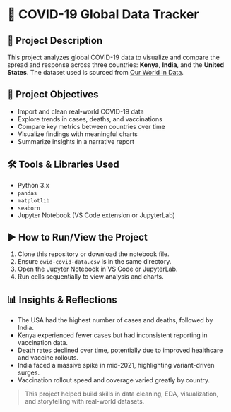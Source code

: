 # 🦠 COVID-19 Global Data Tracker

## 📌 Project Description
This project analyzes global COVID-19 data to visualize and compare the spread and response across three countries: **Kenya**, **India**, and the **United States**. The dataset used is sourced from [Our World in Data](https://ourworldindata.org/coronavirus).

## 🎯 Project Objectives
- Import and clean real-world COVID-19 data
- Explore trends in cases, deaths, and vaccinations
- Compare key metrics between countries over time
- Visualize findings with meaningful charts
- Summarize insights in a narrative report

## 🛠️ Tools & Libraries Used
- Python 3.x
- `pandas`
- `matplotlib`
- `seaborn`
- Jupyter Notebook (VS Code extension or JupyterLab)

## ▶️ How to Run/View the Project
1. Clone this repository or download the notebook file.
2. Ensure `owid-covid-data.csv` is in the same directory.
3. Open the Jupyter Notebook in VS Code or JupyterLab.
4. Run cells sequentially to view analysis and charts.

## 📊 Insights & Reflections
- The USA had the highest number of cases and deaths, followed by India.
- Kenya experienced fewer cases but had inconsistent reporting in vaccination data.
- Death rates declined over time, potentially due to improved healthcare and vaccine rollouts.
- India faced a massive spike in mid-2021, highlighting variant-driven surges.
- Vaccination rollout speed and coverage varied greatly by country.

> This project helped build skills in data cleaning, EDA, visualization, and storytelling with real-world datasets.

